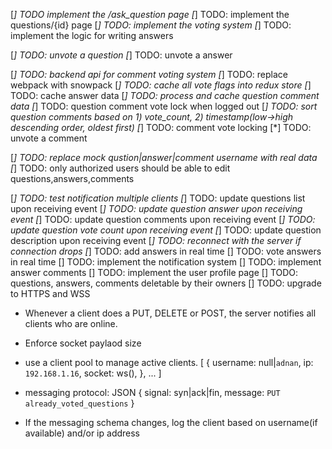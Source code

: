 [*] TODO implement the /ask_question page
[*] TODO: implement the questions/{id} page
        [*] TODO: implement the voting system
        [*] TODO: implement the logic for writing answers

[*] TODO: unvote a question
[*] TODO: unvote a answer

[*] TODO: backend api for comment voting system
[*] TODO: replace webpack with snowpack
[*] TODO: cache all vote flags into redux store
[*] TODO: cache answer data
[*] TODO: process and cache question comment data
[*] TODO: question comment vote lock when logged out
[*] TODO: sort question comments based on 1) vote_count, 2) timestamp(low->high descending order, oldest first)
[*] TODO: comment vote locking
[*] TODO: unvote a comment

[*] TODO: replace mock qustion|answer|comment username with real data
[*] TODO: only authorized users should be able to edit questions,answers,comments

[*] TODO: test notification multiple clients
[*] TODO: update questions list upon receiving event
[*] TODO: update question answer upon receiving event
[*] TODO: update question comments upon receiving event
[*] TODO: update question vote count upon receiving event
[*] TODO: update question description upon receiving event
[*] TODO: reconnect with the server if connection drops
[*] TODO: add answers in real time
[] TODO: vote answers in real time
[] TODO: implement the notification system
[] TODO: implement answer comments
[] TODO: implement the user profile page
[] TODO: questions, answers, comments deletable by their owners
[] TODO: upgrade to HTTPS and WSS

* Whenever a client does a PUT, DELETE or POST, the server notifies
  all clients who are online.

* Enforce socket paylaod size

* use a client pool to manage active clients.
  [
    {
      username: null|`adnan`,
      ip: `192.168.1.16`,
      socket: ws(),
    },
    ...
  ] 

* messaging protocol: JSON
  {
    signal: syn|ack|fin,
    message: `PUT already_voted_questions`
  }

* If the messaging schema changes, log the client based on username(if available) and/or ip address


